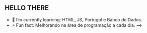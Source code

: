 ## HELLO THERE

- 🌱 I’m currently learning: HTML, JS, Portugol e Banco de Dados.
- ⚡ Fun fact: Melhorando na área de programação a cada dia.
-->

